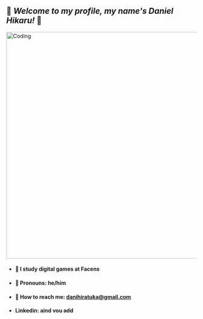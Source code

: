 ## 🐣 **_Welcome to my profile, my name's Daniel Hikaru!_** 🐣
<img align="center" alt="Coding" width="600" src= https://i.pinimg.com/originals/81/2b/ef/812bef685305e8bf6e8b7e54fa2012f4.gif>

- #### 📖 I study digital games at Facens 
- #### 🦀 Pronouns: he/him
- #### 🥸 How to reach me:  danihiratuka@gmail.com
- #### Linkedin: aind vou add


